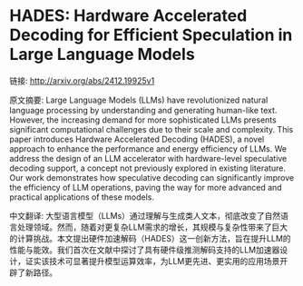 # HADES: Hardware Accelerated Decoding for Efficient Speculation in Large Language Models

链接: http://arxiv.org/abs/2412.19925v1

原文摘要:
Large Language Models (LLMs) have revolutionized natural language processing
by understanding and generating human-like text. However, the increasing demand
for more sophisticated LLMs presents significant computational challenges due
to their scale and complexity. This paper introduces Hardware Accelerated
Decoding (HADES), a novel approach to enhance the performance and energy
efficiency of LLMs. We address the design of an LLM accelerator with
hardware-level speculative decoding support, a concept not previously explored
in existing literature. Our work demonstrates how speculative decoding can
significantly improve the efficiency of LLM operations, paving the way for more
advanced and practical applications of these models.

中文翻译:
大型语言模型（LLMs）通过理解与生成类人文本，彻底改变了自然语言处理领域。然而，随着对更复杂LLM需求的增长，其规模与复杂性带来了巨大的计算挑战。本文提出硬件加速解码（HADES）这一创新方法，旨在提升LLM的性能与能效。我们首次在文献中探讨了具有硬件级推测解码支持的LLM加速器设计，证实该技术可显著提升模型运算效率，为LLM更先进、更实用的应用场景开辟了新路径。
